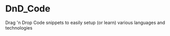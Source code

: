 # DnD_Code
Drag 'n Drop Code snippets to easily setup (or learn) various languages and technologies
